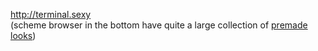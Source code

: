 <http://terminal.sexy>  
(scheme browser in the bottom have quite a large collection of [premade looks][1])

 [1]: http://terminal.sexy/#KCgooqKiVVVVnDUoYbw787Q6DWiodEVgKI6coqKiiIiI1kk3ht9d_ddaD3W9nl6DN8PW-fn5